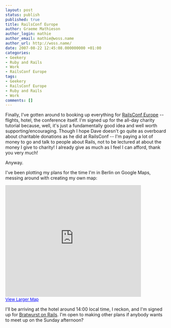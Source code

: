 ```yaml
---
layout: post
status: publish
published: true
title: RailsConf Europe
author: Graeme Mathieson
author_login: mathie
author_email: mathie@woss.name
author_url: http://woss.name/
date: 2007-08-22 12:45:08.000000000 +01:00
categories:
- Geekery
- Ruby and Rails
- Work
- RailsConf Europe
tags:
- Geekery
- RailsConf Europe
- Ruby and Rails
- Work
comments: []
---
```

Finally, I've gotten around to booking up everything for [RailsConf Europe](http://www.railsconfeurope.com/) -- flights, hotel, the conference itself.  I'm signed up for the all-day charity tutorial because, well, it's just a fundamentally good idea and well worth supporting/encouraging.  Though I hope Dave doesn't go quite as overboard about charitable donations as he did at RailsConf -- I'm paying a lot of money to go and talk to people about Rails, not to be lectured at about the money I give to charity!  I already give as much as I feel I can afford, thank you very much!

Anyway.

I've been plotting my plans for the time I'm in Berlin on Google Maps, messing around with creating my own map:

<iframe width="425" height="350" frameborder="no" scrolling="no" marginheight="0" marginwidth="0" src="http://maps.google.co.uk/maps/ms?hl=en&ie=UTF8&om=1&s=AARTsJpPAx72iPajZ7IQ3b-6aQ9gdakRRg&msa=0&msid=105450514134305794911.00043834362091d097432&ll=52.468142,13.458252&spn=0.146407,0.291824&z=11&output=embed"></iframe><br/><a href="http://maps.google.co.uk/maps/ms?hl=en&ie=UTF8&om=1&msa=0&msid=105450514134305794911.00043834362091d097432&ll=52.468142,13.458252&spn=0.146407,0.291824&z=11&source=embed" style="color:#0000FF;text-align:left;font-size:small">View Larger Map</a>

I'll be arriving at the hotel around 14:00 local time, I reckon, and I'm signed up for [Bratwurst on Rails](http://www.bratwurst-on-rails.com/).  I'm open to making other plans if anybody wants to meet up on the Sunday afternoon?
